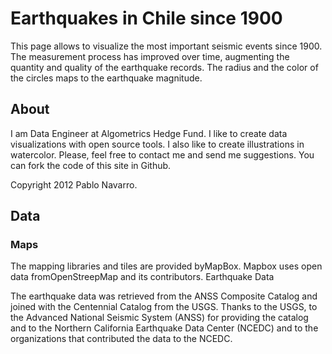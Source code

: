 # Earthquakes in Chile since 1900

This page allows to visualize the most important seismic events since 1900. The measurement process has improved over time, augmenting the quantity and quality of the earthquake records. The radius and the color of the circles maps to the earthquake magnitude. 

## About

I am Data Engineer at Algometrics Hedge Fund. I like to create data visualizations with open source tools. I also like to create illustrations in watercolor. Please, feel free to contact me and send me suggestions. You can fork the code of this site in Github.

Copyright 2012 Pablo Navarro.

## Data

### Maps

The mapping libraries and tiles are provided byMapBox. Mapbox uses open data fromOpenStreepMap and its contributors.
Earthquake Data

The earthquake data was retrieved from the ANSS Composite Catalog and joined with the Centennial Catalog from the USGS. Thanks to the USGS, to the  Advanced National Seismic System (ANSS) for providing the catalog and to the Northern California Earthquake Data Center (NCEDC) and to the organizations that contributed the data to the NCEDC.

